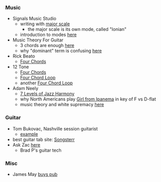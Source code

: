 
### Music

* Signals Music Studio
    - writing with [major scale](https://www.youtube.com/watch?v=gbNLhx2eCXs)
        - the major scale is its own mode, called "Ionian"
    - introduction to modes [here](https://www.youtube.com/watch?v=bwaeBUYcO5o)
* Music Theory For Guitar
    - 3 chords are enough [here](https://www.youtube.com/watch?v=dOVJbMipaWY)
    - why "dominant" term is confusing [here](https://www.youtube.com/watch?v=d6oLVpoePuA)
* Rick Beato
    - [Four Chords](https://www.youtube.com/watch?v=nuGt-ZG39cU)
* 12 Tone
    - [Four Chords](https://www.youtube.com/watch?v=d46gO5FUh-g) 
    - [Four Chord Loop](https://www.youtube.com/watch?v=_5SI8Zhr6E0)
    - another [Four Chord Loop](https://www.youtube.com/watch?v=djqSL5b-pWk)
* Adam Neely
    - [7 Levels of Jazz Harmony](https://www.youtube.com/watch?v=lz3WR-F_pnM)
    - why North Americans play [Girl from Ipanema](https://www.youtube.com/watch?v=OFWCbGzxofU) in key of F vs D-flat
    - music theory and white supremacy [here](https://www.youtube.com/watch?v=Kr3quGh7pJA) 

### Guitar

* Tom Bukovac, Nashville session guitarist
    - [example](https://www.youtube.com/watch?v=kfP4QADD4Pk)
* best guitar tab site: [Songsterr](https://www.songsterr.com/)
* Ask Zac [here](https://www.youtube.com/watch?v=Ej4Uee78cpo) 
    - Brad P's guitar tech 

### Misc

* James May [buys pub](https://www.youtube.com/watch?v=AAfwfZr0EHo)
